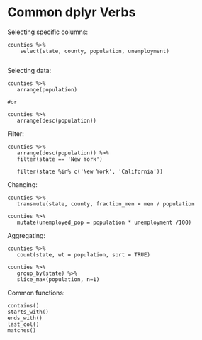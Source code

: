 # Common dplyr Verbs


Selecting specific columns:
```
counties %>%
	select(state, county, population, unemployment)
 
 ```
 
 Selecting data:
 ```
 counties %>%
	arrange(population)

#or

counties %>%
	arrange(desc(population))
 ```
 
 Filter:
 ```
 counties %>%
	arrange(desc(population)) %>%
	filter(state == 'New York')

	filter(state %in% c('New York', 'California'))
 ```
 
 Changing:
 ```
 counties %>%
	transmute(state, county, fraction_men = men / population
  
 counties %>%
	mutate(unemployed_pop = population * unemployment /100)
 ```
 
 Aggregating:
 ```
 counties %>%
	count(state, wt = population, sort = TRUE)
  
 counties %>%
	group_by(state) %>%
	slice_max(population, n=1)
 ```
 
 Common functions:
 ```
 contains()
starts_with()
ends_with()
last_col()
matches()
```
